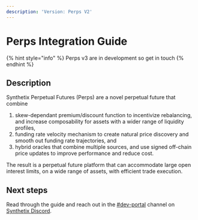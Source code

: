 ```yaml
---
description: 'Version: Perps V2'
---
```


# Perps Integration Guide

{% hint style="info" %}
Perps v3 are in development so get in touch&#x20;
{% endhint %}

## Description

Synthetix Perpetual Futures (Perps) are a novel perpetual future that combine

1. skew-dependant premium/discount function to incentivize rebalancing, and increase composability for assets with a wider range of liquidity profiles,
2. funding rate velocity mechanism to create natural price discovery and smooth out funding rate trajectories, and
3. hybrid oracles that combine multiple sources, and use signed off-chain price updates to improve performance and reduce cost.

The result is a perpetual future platform that can accommodate large open interest limits, on a wide range of assets, with efficient trade execution.

## Next steps

Read through the guide and reach out in the [#dev-portal](https://discord.com/channels/413890591840272394/459603818246701056) channel on [Synthetix Discord](https://discord.gg/synthetix).
